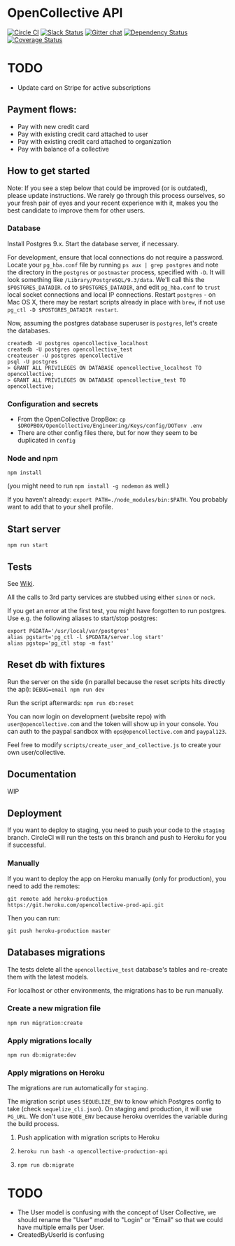 # OpenCollective API

[![Circle CI](https://circleci.com/gh/OpenCollective/opencollective-api/tree/master.svg?style=shield)](https://circleci.com/gh/OpenCollective/opencollective-api/tree/master)
[![Slack Status](https://slack.opencollective.com/badge.svg)](https://slack.opencollective.com)
[![Gitter chat](https://badges.gitter.im/OpenCollective/OpenCollective.svg)](https://gitter.im/OpenCollective/OpenCollective)
[![Dependency Status](https://david-dm.org/opencollective/opencollective-api.svg)](https://david-dm.org/opencollective/opencollective-api)
[![Coverage Status](https://coveralls.io/repos/github/OpenCollective/opencollective-api/badge.svg)](https://coveralls.io/github/OpenCollective/opencollective-api)

# TODO

- Update card on Stripe for active subscriptions

## Payment flows:
- Pay with new credit card
- Pay with existing credit card attached to user
- Pay with existing credit card attached to organization
- Pay with balance of a collective


## How to get started

Note: If you see a step below that could be improved (or is outdated), please update instructions. We rarely go through this process ourselves, so your fresh pair of eyes and your recent experience with it, makes you the best candidate to improve them for other users. 

### Database
Install Postgres 9.x. Start the database server, if necessary.

For development, ensure that local connections do not require a password. Locate your `pg_hba.conf` file by
running `ps aux | grep postgres` and note the directory in the `postgres` or `postmaster` process, specified with `-D`.
It will look something like `/Library/PostgreSQL/9.3/data`. We'll call this the `$POSTGRES_DATADIR`. `cd` to `$POSTGRES_DATADIR`, and
edit `pg_hba.conf` to `trust` local socket connections and local IP connections. Restart `postgres` - on Mac OS X, there may be
restart scripts already in place with `brew`, if not use `pg_ctl -D $POSTGRES_DATADIR restart`.

Now, assuming the postgres database superuser is `postgres`, let's create the databases.
```
createdb -U postgres opencollective_localhost
createdb -U postgres opencollective_test
createuser -U postgres opencollective
psql -U postgres
> GRANT ALL PRIVILEGES ON DATABASE opencollective_localhost TO opencollective;
> GRANT ALL PRIVILEGES ON DATABASE opencollective_test TO opencollective;
```

### Configuration and secrets
- From the OpenCollective DropBox: `cp $DROPBOX/OpenCollective/Engineering/Keys/config/DOTenv .env`
- There are other config files there, but for now they seem to be duplicated in `config`

### Node and npm

`npm install`

(you might need to run `npm install -g nodemon` as well.)

If you haven't already: `export PATH=./node_modules/bin:$PATH`. You probably want to add
that to your shell profile.

## Start server
`npm run start`

## Tests

See [Wiki](https://github.com/OpenCollective/OpenCollective/wiki/Software-testing).

All the calls to 3rd party services are stubbed using either `sinon` or `nock`.

If you get an error at the first test, you might have forgotten to run postgres. Use e.g. the following aliases to start/stop postgres:
```
export PGDATA='/usr/local/var/postgres'
alias pgstart='pg_ctl -l $PGDATA/server.log start'
alias pgstop='pg_ctl stop -m fast'
```

## Reset db with fixtures

Run the server on the side (in parallel because the reset scripts hits directly the api):
`DEBUG=email npm run dev`

Run the script afterwards:
`npm run db:reset`

You can now login on development (website repo) with `user@opencollective.com` and the token will show up in your console.
You can auth to the paypal sandbox with `ops@opencollective.com` and `paypal123`.

Feel free to modify `scripts/create_user_and_collective.js` to create your own user/collective.

## Documentation
WIP

## Deployment

If you want to deploy to staging, you need to push your code to the `staging` branch. CircleCI will run the tests on this branch and push to Heroku for you if successful.

### Manually

If you want to deploy the app on Heroku manually (only for production), you need to add the remotes:

```
git remote add heroku-production https://git.heroku.com/opencollective-prod-api.git
```

Then you can run:

```
git push heroku-production master
```

## Databases migrations

The tests delete all the `opencollective_test` database's tables and re-create them with the latest models.

For localhost or other environments, the migrations has to be run manually.

### Create a new migration file

`npm run migration:create`

### Apply migrations locally

`npm run db:migrate:dev`

### Apply migrations on Heroku

The migrations are run automatically for `staging`.

The migration script uses `SEQUELIZE_ENV` to know which Postgres config to take (check `sequelize_cli.json`). On staging and production, it will use `PG_URL`. We don't use `NODE_ENV` because heroku overrides the variable during the build process.

1) Push application with migration scripts to Heroku

2) `heroku run bash -a opencollective-production-api`

3) `npm run db:migrate`

# TODO

- The User model is confusing with the concept of User Collective, we should rename the "User" model to "Login" or "Email" so that we could have multiple emails per User.
- CreatedByUserId is confusing
